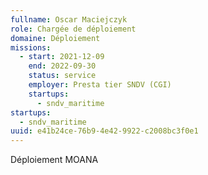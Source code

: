 ```yaml
---
fullname: Oscar Maciejczyk
role: Chargée de déploiement
domaine: Déploiement
missions:
  - start: 2021-12-09
    end: 2022-09-30
    status: service
    employer: Presta tier SNDV (CGI)
    startups:
      - sndv_maritime
startups:
  - sndv_maritime
uuid: e41b24ce-76b9-4e42-9922-c2008bc3f0e1
---
```

Déploiement MOANA